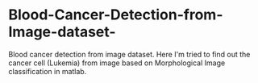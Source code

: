 # Blood-Cancer-Detection-from-Image-dataset-
Blood cancer detection from image dataset. Here I'm tried to find out the cancer cell (Lukemia) from image based on Morphological Image classification in matlab. 



